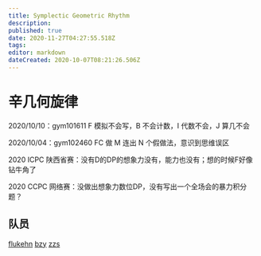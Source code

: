 ```yaml
---
title: Symplectic Geometric Rhythm
description: 
published: true
date: 2020-11-27T04:27:55.518Z
tags: 
editor: markdown
dateCreated: 2020-10-07T08:21:26.506Z
---
```


# 辛几何旋律

2020/10/10：gym101611 F 模拟不会写，B 不会计数，I 代数不会，J 算几不会

2020/10/04：gym102460 FC 做 M 连出 N 个假做法，意识到思维误区

2020 ICPC 陕西省赛：没有D的DP的想象力没有，能力也没有；想的时候F好像钻牛角了

2020 CCPC 网络赛：没做出想象力数位DP，没有写出一个全场会的暴力积分题？

## 队员

[flukehn](/person/flukehn)
[bzy](/person/bzy)
[zzs](/person/zzs)